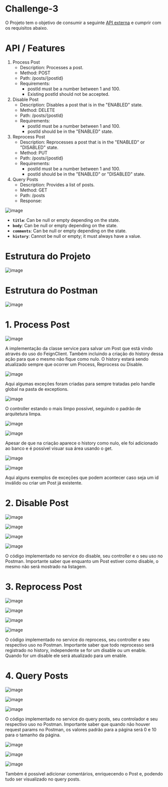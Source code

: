 # Challenge-3

O Projeto tem o objetivo de consumir a seguinte [API externa](https://jsonplaceholder.typicode.com/) e cumprir com os requisitos abaixo.

# API / Features

1. Process Post
    - Description: Processes a post.
    - Method: POST
    - Path: /posts/{postId}
    - Requirements:
        - postId must be a number between 1 and 100.
        - Existing postId should not be accepted.
2. Disable Post
    - Description: Disables a post that is in the "ENABLED" state.
    - Method: DELETE
    - Path: /posts/{postId}
    - Requirements:
        - postId must be a number between 1 and 100.
        - postId should be in the "ENABLED" state.
3. Reprocess Post
    - Description: Reprocesses a post that is in the "ENABLED" or "DISABLED" state.
    - Method: PUT
    - Path: /posts/{postId}
    - Requirements:
        - postId must be a number between 1 and 100.
        - postId should be in the "ENABLED" or "DISABLED" state.
4. Query Posts
    - Description: Provides a list of posts.
    - Method: GET
    - Path: /posts
    - Response:

![image](https://github.com/fernando427/Pos_Desafio/assets/48501389/970a6c8d-e7bf-476e-bd9b-07c1b4ff78b4)

- **`title`**: Can be null or empty depending on the state.
- **`body`**: Can be null or empty depending on the state.
- **`comments`**: Can be null or empty depending on the state.
- **`history`**: Cannot be null or empty; it must always have a value.

# Estrutura do Projeto

![image](https://github.com/fernando427/Pos_Desafio/assets/48501389/7be56a2d-8171-4cbc-bc89-ee1dbcd1700f)

# Estrutura do Postman

![image](https://github.com/fernando427/Pos_Desafio/assets/48501389/c44c7b3b-df1e-4de9-9c29-537ceb84a9b1)

# 1. Process Post

![image](https://github.com/fernando427/Pos_Desafio/assets/48501389/9f7dbdb1-dddc-49a6-bf6c-ee710ddc1fc4)

A implementação da classe service para salvar um Post que está vindo através do uso do FeignClient. Também incluindo a criação do history dessa ação para que o mesmo não fique como nulo. O history estará sendo atualizado sempre que ocorrer um Process, Reprocess ou Disable.

![image](https://github.com/fernando427/Pos_Desafio/assets/48501389/49999036-3c51-49b0-b963-c0363bb5fee0)

Aqui algumas exceções foram criadas para sempre tratadas pelo handle global na pasta de exceptions.

![image](https://github.com/fernando427/Challenge-3/assets/48501389/46ca38a0-5544-4b3e-be15-487b57b39332)

O controller estando o mais limpo possível, seguindo o padrão de arquitetura limpa.

![image](https://github.com/fernando427/Pos_Desafio/assets/48501389/de942997-6c54-4e25-b9b5-157b4b622dfd)

![image](https://github.com/fernando427/Challenge-3/assets/48501389/bd1c157f-b0d1-4681-abcc-245febe4a35e)

Apesar de que na criação aparece o history como nulo, ele foi adicionado ao banco e é possível visuar sua área usando o get.

![image](https://github.com/fernando427/Challenge-3/assets/48501389/4f8d242f-aa90-4a71-894f-67a92fbf248a)

![image](https://github.com/fernando427/Challenge-3/assets/48501389/f4487e15-70cd-43cf-a749-c0f57f9e3b68)

Aqui alguns exemplos de exceções que podem acontecer caso seja um id inválido ou criar um Post já existente.

# 2. Disable Post

![image](https://github.com/fernando427/Challenge-3/assets/48501389/6f97bfc2-4830-4e7a-a427-010aafc18691)

![image](https://github.com/fernando427/Challenge-3/assets/48501389/70af5720-8d9c-404f-8983-9cf3302398a0)

![image](https://github.com/fernando427/Challenge-3/assets/48501389/40c6041e-d1e2-4922-8794-34534dae761c)

![image](https://github.com/fernando427/Challenge-3/assets/48501389/7e8b1c1d-61e5-4b82-aaa6-2c18d09d6324)

O código implementado no service do disable, seu controller e o seu uso no Postman. Importante saber que enquanto um Post estiver como disable, o mesmo não será mostrado na listagem.

# 3. Reprocess Post

![image](https://github.com/fernando427/Challenge-3/assets/48501389/a971653a-7713-43f1-b1d8-c14ac864e4ba)

![image](https://github.com/fernando427/Challenge-3/assets/48501389/0822c3d4-dda7-4633-8ada-74f54e0395e4)

![image](https://github.com/fernando427/Challenge-3/assets/48501389/0e99f137-89ea-473f-bd6c-0820c5dc0806)

![image](https://github.com/fernando427/Challenge-3/assets/48501389/fa2765c2-b4cc-4958-9802-37a9aea17629)

O código implementado no service do reprocess, seu controller e seu respectivo uso no Postman. Importante saber que todo reprocesso será registrado no history, independente se for um disable ou um enable. Quando for um disable ele será atualizado para um enable.

# 4. Query Posts

![image](https://github.com/fernando427/Challenge-3/assets/48501389/98235550-8cb5-486d-979a-1db260caf95a)

![image](https://github.com/fernando427/Challenge-3/assets/48501389/ed0424ce-e9be-4748-8373-1c9fa4a9dc75)

![image](https://github.com/fernando427/Challenge-3/assets/48501389/47713eed-70d6-4b0a-a2db-d49c701fd359)

O código implementado no service do query posts, seu controlador e seu respectivo uso no Postman. Importante saber que quando não houver request params no Postman, os valores padrão para a página será 0 e 10 para o tamanho da página.

![image](https://github.com/fernando427/Challenge-3/assets/48501389/02bce97a-7342-449f-8cf8-176e5a981c20)

![image](https://github.com/fernando427/Challenge-3/assets/48501389/abd6517b-71b4-419f-94e6-3f42c6a22049)

![image](https://github.com/fernando427/Challenge-3/assets/48501389/4aba680a-d302-4202-8fab-6a156ba9a101)

Também é possível adicionar comentários, enriquecendo o Post e, podendo tudo ser visualizado no query posts.

